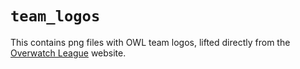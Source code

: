 # `team_logos`

This contains png files with OWL team logos, lifted directly from the [Overwatch League](overwatchleague.com) website.
